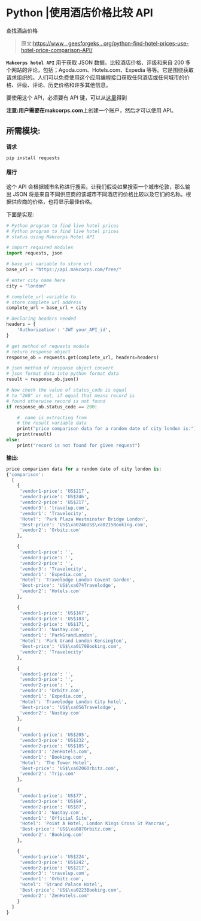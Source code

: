 # Python |使用酒店价格比较 API

查找酒店价格

> 原文:[https://www . geesforgeks . org/python-find-hotel-prices-use-hotel-price-comparison-API/](https://www.geeksforgeeks.org/python-find-hotel-prices-using-hotel-price-comparison-api/)

**`Makcorps hotel API`** 用于获取 JSON 数据，比较酒店价格、评级和来自 200 多个网站的评论，包括；Agoda.com、Hotels.com、Expedia 等等。它是围绕获取请求组织的。人们可以免费使用这个应用编程接口获取任何酒店或任何城市的价格、评级、评论、历史价格和许多其他信息。

要使用这个 API，必须要有 API 键，可以从[这里](https://www.makcorps.com)得到

**注意:**用户需要在**makcorps.com**上创建一个账户，然后才可以使用 API。

## 所需模块:

**请求**

```py
pip install requests

```

#### 履行

这个 API 会根据城市名称进行搜索。让我们假设如果搜索一个城市伦敦，那么输出 JSON 将是来自不同供应商的该城市不同酒店的价格比较以及它们的名称。根据供应商的价格，也将显示最佳价格。

下面是实现:

```py
# Python program to find live hotel prices  
# Python program to find live hotel prices
# status using Makcorps Hotel API

# import required modules
import requests, json

# base_url variable to store url
base_url = "https://api.makcorps.com/free/"

# enter city name here
city = "london"

# complete_url variable to
# store complete url address
complete_url = base_url + city

# Declaring headers needed
headers = {
    'Authorization': 'JWT your_API_id',
}

# get method of requests module
# return response object
response_ob = requests.get(complete_url, headers=headers)

# json method of response object convert
# json format data into python format data
result = response_ob.json()

# Now check the value of status_code is equal
# to "200" or not, if equal that means record is
# found otherwise record is not found
if response_ob.status_code == 200:

    #  name is extracting from
    # the result variable data
    print("price comparison data for a random date of city london is:")
    print(result)
else:
    print("record is not found for given request")
```

**输出:**

```py
price comparison data for a random date of city london is:
{'comparison':
  [
    {
     'vendor1-price': 'US$217',
     'vendor3-price': 'US$246',
     'vendor2-price': 'US$217',
     'vendor3': 'travelup.com',
     'vendor1': 'Travelocity',
     'Hotel': 'Park Plaza Westminster Bridge London',
     'Best-price': 'US$\xa0246US$\xa0215Booking.com',
     'vendor2': 'Orbitz.com'
    }, 

    {
     'vendor1-price': '',
     'vendor3-price': '',
     'vendor2-price': '',
     'vendor3': 'Travelocity',
     'vendor1': 'Expedia.com',
     'Hotel': 'Travelodge London Covent Garden',
     'Best-price': 'US$\xa074Travelodge',
     'vendor2': 'Hotels.com'
    }, 

    {
     'vendor1-price': 'US$167',
     'vendor3-price': 'US$183',
     'vendor2-price': 'US$171',
     'vendor3': 'Nustay.com', 
     'vendor1': 'ParkGrandLondon',
     'Hotel': 'Park Grand London Kensington',
     'Best-price': 'US$\xa0170Booking.com', 
     'vendor2': 'Travelocity'
    }, 

    {
     'vendor1-price': '',
     'vendor3-price': '',
     'vendor2-price': '',
     'vendor3': 'Orbitz.com',
     'vendor1': 'Expedia.com',
     'Hotel': 'Travelodge London City hotel',
     'Best-price': 'US$\xa056Travelodge',
     'vendor2': 'Nustay.com'
    }, 

    {
     'vendor1-price': 'US$205',
     'vendor3-price': 'US$232',
     'vendor2-price': 'US$185',
     'vendor3': 'ZenHotels.com', 
     'vendor1': 'Booking.com',
     'Hotel': 'The Tower Hotel',
     'Best-price': 'US$\xa0206Orbitz.com',
     'vendor2': 'Trip.com'
    },

    {
     'vendor1-price': 'US$77',
     'vendor3-price': 'US$94',
     'vendor2-price': 'US$87',
     'vendor3': 'Nustay.com', 
     'vendor1': 'Official Site',
     'Hotel': 'Point A Hotel, London Kings Cross St Pancras',
     'Best-price': 'US$\xa087Orbitz.com',
     'vendor2': 'Booking.com'
    },

    {
     'vendor1-price': 'US$224',
     'vendor3-price': 'US$242',
     'vendor2-price': 'US$217',
     'vendor3': 'travelup.com', 
     'vendor1': 'Orbitz.com',
     'Hotel': 'Strand Palace Hotel',
     'Best-price': 'US$\xa0223Booking.com',
     'vendor2': 'ZenHotels.com'
    }
  ]
}

```